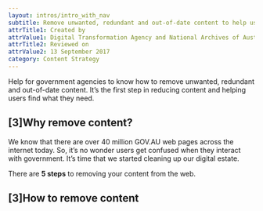 ```yaml
---
layout: intros/intro_with_nav
subtitle: Remove unwanted, redundant and out-of-date content to help users find what they need.
attrTitle1: Created by
attrValue1: Digital Transformation Agency and National Archives of Australia
attrTitle2: Reviewed on
attrValue2: 13 September 2017
category: Content Strategy
---
```


Help for government agencies to know how to remove unwanted, redundant and out-of-date content. It’s the first step in reducing content and helping users find what they need.

## [3]Why remove content?

We know that there are over 40 million GOV.AU web pages across the internet today. So, it’s no wonder users get confused when they interact with government. It’s time that we started cleaning up our digital estate.

There are **5 steps** to removing your content from the web.

## [3]How to remove content
